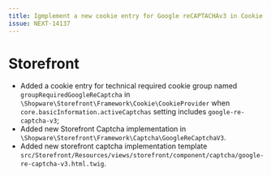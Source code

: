 ```yaml
---
title: Igmplement a new cookie entry for Google reCAPTACHAv3 in Cookie Manager
issue: NEXT-14137
---
```

# Storefront
* Added a cookie entry for technical required cookie group named `groupRequiredGoogleReCaptcha` in `\Shopware\Storefront\Framework\Cookie\CookieProvider` when `core.basicInformation.activeCaptchas` setting includes `google-re-captcha-v3`; 
* Added new Storefront Captcha implementation in `\Shopware\Storefront\Framework\Captcha\GoogleReCaptchaV3`.
* Added new storefront captcha implementation template `src/Storefront/Resources/views/storefront/component/captcha/google-re-captcha-v3.html.twig`.
